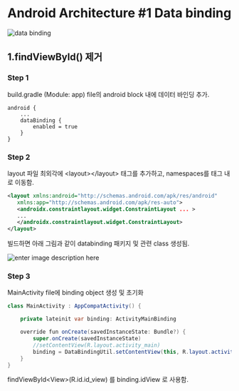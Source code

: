 # Android Architecture \#1 Data binding


![data binding](https://user-images.githubusercontent.com/60108801/73315298-0faeaf00-4273-11ea-8b36-96f540883737.png)


## 1.findViewById() 제거


### Step 1
build.gradle (Module: app) file의 android block 내에 데이터 바인딩 추가.

```
android {
    ...
    dataBinding {
        enabled = true
    }
}
```

### Step 2

layout 파일 최외각에  \<layout\>\</layout\> 태그를 추가하고, namespaces를 태그 내로 이동함.

```xml
<layout xmlns:android="http://schemas.android.com/apk/res/android"
   xmlns:app="http://schemas.android.com/apk/res-auto">
   <androidx.constraintlayout.widget.ConstraintLayout ... >
   ...
   </androidx.constraintlayout.widget.ConstraintLayout>
</layout>
```

빌드하면 아래 그림과 같이 databinding 패키지 및 관련 class 생성됨.


![enter image description here](https://user-images.githubusercontent.com/60108801/73413477-288c9280-434f-11ea-8a16-c70b68f4aa31.png)

### Step 3

MainActivity file에 binding object 생성 및 초기화
```java
class MainActivity : AppCompatActivity() {

    private lateinit var binding: ActivityMainBinding

    override fun onCreate(savedInstanceState: Bundle?) {
        super.onCreate(savedInstanceState)
        //setContentView(R.layout.activity_main)
        binding = DataBindingUtil.setContentView(this, R.layout.activity_main)
    }
}
```

findViewById\<View\>(R.id.id_view) 를 binding.idView 로 사용함.
